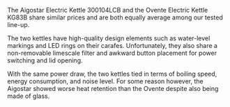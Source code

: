 The Aigostar Electric Kettle 300104LCB and the Ovente Electric Kettle KG83B share similar prices and are both equally average among our tested line-up.

The two kettles have high-quality design elements such as water-level markings and LED rings on their carafes. Unfortunately, they also share a non-removable limescale filter and awkward button placement for power switching and lid opening.

With the same power draw, the two kettles tied in terms of boiling speed, energy consumption, and noise level. For some reason however, the Aigostar showed worse heat retention than the Ovente despite also being made of glass.